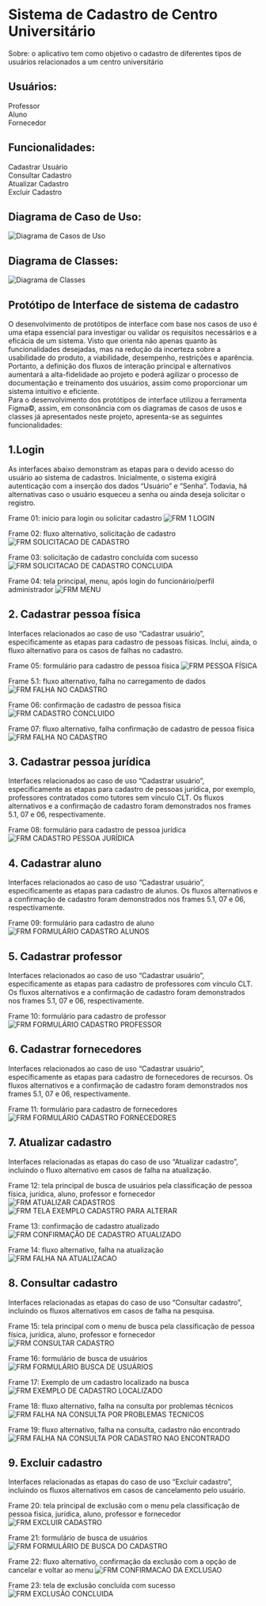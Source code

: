 # Sistema de Cadastro de Centro Universitário

Sobre: o aplicativo tem como objetivo o cadastro de diferentes tipos de usuários relacionados a um centro universitário

## Usuários:
Professor \
Aluno \
Fornecedor 

## Funcionalidades:
Cadastrar Usuário \
Consultar Cadastro \
Atualizar Cadastro \
Excluir Cadastro 

## Diagrama de Caso de Uso:

![Diagrama de Casos de Uso](https://github.com/aillin-d/Centro-Universitario/blob/main/Caso%20de%20Uso.JPG)

## Diagrama de Classes:
![Diagrama de Classes](https://github.com/aillin-d/Centro-Universitario/blob/main/image.png)

## Protótipo de Interface de sistema de cadastro

O desenvolvimento de protótipos de interface com base nos casos de uso é uma etapa essencial para investigar ou validar os requisitos necessários e a eficácia de um sistema. Visto que orienta não apenas quanto às funcionalidades desejadas, mas na redução da incerteza sobre a usabilidade do produto, a viabilidade, desempenho, restrições e aparência. \
Portanto, a definição dos fluxos de interação principal e alternativos aumentará a alta-fidelidade ao projeto e poderá agilizar o processo de documentação e treinamento dos usuários, assim como proporcionar um sistema intuitivo e eficiente. \
Para o desenvolvimento dos protótipos de interface utilizou a ferramenta Figma©, assim, em consonância com os diagramas de casos de usos e classes já apresentados neste projeto, apresenta-se as seguintes funcionalidades: 

## 1.Login
As interfaces abaixo demonstram as etapas para o devido acesso do usuário ao sistema de cadastros. Inicialmente, o sistema exigirá autenticação com a inserção dos dados “Usuário” e “Senha”. Todavia, há alternativas caso o usuário esqueceu a senha ou ainda deseja solicitar o registro. 

Frame 01: início para login ou solicitar cadastro
![FRM 1 LOGIN](https://github.com/aillin-d/Centro-Universitario/blob/main/1%20FRM%20LOGIN.jpg)

Frame 02: fluxo alternativo, solicitação de cadastro
![FRM SOLICITACAO DE CADASTRO](https://github.com/aillin-d/Centro-Universitario/blob/main/2%20FRM%20SOLICITA%C3%87%C3%83O%20DE%20CADASTRO.jpg)

Frame 03: solicitação de cadastro concluída com sucesso
![FRM SOLICITACAO DE CADASTRO CONCLUIDA](https://github.com/aillin-d/Centro-Universitario/blob/main/3%20FRM%20SOLICITA%C3%87%C3%83O%20DE%20CADASTRO%20CONCLUIDA.jpg)

Frame 04: tela principal, menu, após login do funcionário/perfil administrador
![FRM MENU](https://github.com/aillin-d/Centro-Universitario/blob/main/4%20FRM%20MENU.jpg)

## 2. Cadastrar pessoa física
Interfaces relacionados ao caso de uso “Cadastrar usuário”, especificamente as etapas para cadastro de pessoas físicas. Inclui, ainda, o fluxo alternativo para os casos de falhas no cadastro. 

Frame 05: formulário para cadastro de pessoa física
![FRM PESSOA FÍSICA](https://github.com/aillin-d/Centro-Universitario/blob/main/5.%20FRM%20CADASTRO%20PESSOA%20F%C3%8DSICA.jpg)

Frame 5.1: fluxo alternativo, falha no carregamento de dados
![FRM FALHA NO CADASTRO](https://github.com/aillin-d/Centro-Universitario/blob/main/5.1%20FRM%20FALHA%20CADASTRO%20PF.jpg)

Frame 06: confirmação de cadastro de pessoa física
![FRM CADASTRO CONCLUIDO](https://github.com/aillin-d/Centro-Universitario/blob/main/6.%20FRM%20CADASTRO%20CONCLU%C3%8DDO%20PF.jpg)

Frame 07: fluxo alternativo, falha confirmação de cadastro de pessoa física
![FRM FALHA NO CADASTRO](https://github.com/aillin-d/Centro-Universitario/blob/main/7%20FRM%20FALHA%20NO%20CADASTRO.jpg)

## 3. Cadastrar pessoa jurídica
Interfaces relacionados ao caso de uso “Cadastrar usuário”, especificamente as etapas para cadastro de pessoas jurídica, por exemplo, professores contratados como tutores sem vínculo CLT. Os fluxos alternativos e a confirmação de cadastro foram demonstrados nos frames 5.1, 07 e 06, respectivamente. 

Frame 08: formulário para cadastro de pessoa jurídica
![FRM CADASTRO PESSOA JURÍDICA](https://github.com/aillin-d/Centro-Universitario/blob/main/8%20FRM%20CADASTRO%20PJ.jpg)

## 4. Cadastrar aluno
Interfaces relacionados ao caso de uso “Cadastrar usuário”, especificamente as etapas para cadastro de alunos. Os fluxos alternativos e a confirmação de cadastro foram demonstrados nos frames 5.1, 07 e 06, respectivamente. 

Frame 09: formulário para cadastro de aluno
![FRM FORMULÁRIO CADASTRO ALUNOS](https://github.com/aillin-d/Centro-Universitario/blob/main/9%20FRM%20CADASTRO%20ALUNO.jpg)

## 5. Cadastrar professor
Interfaces relacionados ao caso de uso “Cadastrar usuário”, especificamente as etapas para cadastro de professores com vínculo CLT. Os fluxos alternativos e a confirmação de cadastro foram demonstrados nos frames 5.1, 07 e 06, respectivamente. 

Frame 10: formulário para cadastro de professor
![FRM FORMULÁRIO CADASTRO PROFESSOR](https://github.com/aillin-d/Centro-Universitario/blob/main/10%20FRM%20CADASTRO%20PROFESSOR.jpg)

## 6. Cadastrar fornecedores
Interfaces relacionados ao caso de uso “Cadastrar usuário”, especificamente as etapas para cadastro de fornecedores de recursos. Os fluxos alternativos e a confirmação de cadastro foram demonstrados nos frames 5.1, 07 e 06, respectivamente. 

Frame 11: formulário para cadastro de fornecedores
![FRM FORMULÁRIO CADASTRO FORNECEDORES](https://github.com/aillin-d/Centro-Universitario/blob/main/11%20FRM%20CADASTRO%20FORNECEDOR.jpg)

## 7. Atualizar cadastro
Interfaces relacionadas as etapas do caso de uso “Atualizar cadastro”, incluindo o fluxo alternativo em casos de falha na atualização.

Frame 12: tela principal de busca de usuários pela classificação de pessoa física, jurídica, aluno, professor e fornecedor
![FRM ATUALIZAR CADASTROS](https://github.com/aillin-d/Centro-Universitario/blob/main/12%20FRM%20ATUALIZAR%20CADASTRO.jpg)
![FRM TELA EXEMPLO CADASTRO PARA ALTERAR](https://github.com/aillin-d/Centro-Universitario/blob/main/12.1%20TELA%20EXEMPLO%20ATUALIZAR.jpg)

Frame 13: confirmação de cadastro atualizado
![FRM CONFIRMAÇÃO DE CADASTRO ATUALIZADO](https://github.com/aillin-d/Centro-Universitario/blob/main/13%20FRM%20CADASTRO%20ATUALIZADO.jpg)

Frame 14: fluxo alternativo, falha na atualização
![FRM FALHA NA ATUALIZACAO](https://github.com/aillin-d/Centro-Universitario/blob/main/14%20FRM%20FALHA%20ATUALIZAR%20CADASTRO.jpg)

## 8. Consultar cadastro
Interfaces relacionadas as etapas do caso de uso “Consultar cadastro”, incluindo os fluxos alternativos em casos de falha na pesquisa. 

Frame 15: tela principal com o menu de busca pela classificação de pessoa física, jurídica, aluno, professor e fornecedor
![FRM CONSULTAR CADASTRO](https://github.com/aillin-d/Centro-Universitario/blob/main/15%20FRM%20CONSULTAR%20CADASTRO.jpg)

Frame 16: formulário de busca de usuários
![FRM FORMULÁRIO BUSCA DE USUÁRIOS](https://github.com/aillin-d/Centro-Universitario/blob/main/16%20FRM%20TELA%20DE%20CONSULTA.jpg)

Frame 17: Exemplo de um cadastro localizado na busca
![FRM EXEMPLO DE CADASTRO LOCALIZADO](https://github.com/aillin-d/Centro-Universitario/blob/main/17%20FRM%20TELA%20EXEMPLO%20CONSULTA.jpg)

Frame 18: fluxo alternativo, falha na consulta por problemas técnicos
![FRM FALHA NA CONSULTA POR PROBLEMAS TECNICOS](https://github.com/aillin-d/Centro-Universitario/blob/main/18%20FRM%20FALHA%20CONSULTA%20DE%20CADASTRO.jpg)

Frame 19: fluxo alternativo, falha na consulta, cadastro não encontrado
![FRM FALHA NA CONSULTA POR CADASTRO NAO ENCONTRADO](https://github.com/aillin-d/Centro-Universitario/blob/main/19%20FRM%20CADASTRO%20N%C3%83O%20ENCONTRADO.jpg)

## 9. Excluir cadastro
Interfaces relacionadas as etapas do caso de uso “Excluir cadastro”, incluindo os fluxos alternativos em casos de cancelamento pelo usuário.

Frame 20: tela principal de exclusão com o menu pela classificação de pessoa física, jurídica, aluno, professor e fornecedor
![FRM EXCLUIR CADASTRO](https://github.com/aillin-d/Centro-Universitario/blob/main/20%20FRM%20EXCLUIR%20CADASTRO.jpg)

Frame 21: formulário de busca de usuários
![FRM FORMULÁRIO DE BUSCA DO CADASTRO](https://github.com/aillin-d/Centro-Universitario/blob/main/21%20FRM%20TELA%20EXCLUIR%20CADASTRO.jpg)

Frame 22: fluxo alternativo, confirmação da exclusão com a opção de cancelar e voltar ao menu
![FRM CONFIRMACAO DA EXCLUSAO](https://github.com/aillin-d/Centro-Universitario/blob/main/22%20FRM%20CONFIRMA%C3%87%C3%83O%20DE%20EXCLUS%C3%83O.jpg)

Frame 23: tela de exclusão concluída com sucesso
![FRM EXCLUSÃO CONCLUIDA](https://github.com/aillin-d/Centro-Universitario/blob/main/23%20FRM%20EXCLUS%C3%83O%20CONCLUIDA.jpg)
 
